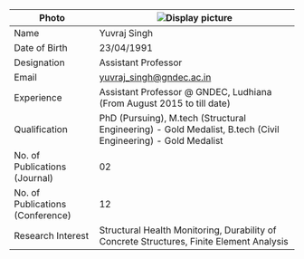 
| Photo | ![Display picture](https://yuvrajsingh2304.github.io/FacultyProfile/FacultyProfile/YJS/uv.png) 
| ------ | -------- |
| Name | Yuvraj Singh |
| Date of Birth | 23/04/1991 |
| Designation | Assistant Professor |
| Email | yuvraj_singh@gndec.ac.in |
| Experience | Assistant Professor @ GNDEC, Ludhiana (From August 2015 to till date) |
| Qualification | PhD (Pursuing), M.tech (Structural Engineering) - Gold Medalist, B.tech (Civil Engineering) - Gold Medalist |
| No. of Publications (Journal) | 02 |
| No. of Publications (Conference) | 12 |
| Research Interest | Structural Health Monitoring, Durability of Concrete Structures, Finite Element Analysis |
